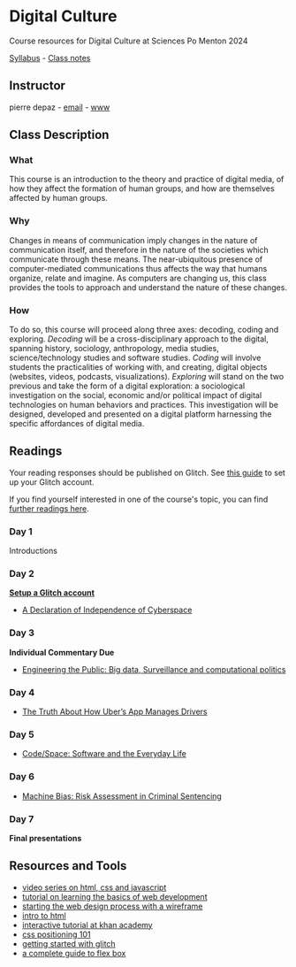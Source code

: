 # Digital Culture
Course resources for Digital Culture at Sciences Po Menton 2024

[Syllabus](https://github.com/periode/digital-culture-2019/blob/master/Syllabus.pdf) - [Class notes](https://periode.github.io/digital-culture/)

## Instructor

pierre depaz - [email](mailto:pierre.depaz@sciencespo.fr) - [www](https://pierredepaz.net)

## Class Description

### What

This course is an introduction to the theory and practice of digital media, of how they affect the formation of human groups, and how are themselves affected by human groups.

### Why

Changes in means of communication imply changes in the nature of communication itself, and therefore in the nature of the societies which communicate through these means. The near-ubiquitous presence of computer-mediated communications thus affects the way that humans organize, relate and imagine. As computers are changing us, this class provides the tools to approach and understand the nature of these changes.

### How

To do so, this course will proceed along three axes: decoding, coding and exploring.
*Decoding* will be a cross-disciplinary approach to the digital, spanning history, sociology, anthropology, media studies, science/technology studies and software studies.
*Coding* will involve students the practicalities of working with, and creating, digital objects (websites, videos, podcasts, visualizations).
*Exploring* will stand on the two previous and take the form of a digital exploration: a sociological investigation on the social, economic and/or political impact of digital technologies on human behaviors and practices. This investigation will be designed, developed and presented on a digital platform harnessing the specific affordances of digital media.

## Readings

Your reading responses should be published on Glitch. See [this guide](https://github.com/periode/digital-culture/wiki/Setting-up-Glitch.com) to set up your Glitch account.

If you find yourself interested in one of the course's topic, you can find [further readings here](./reading_list.md).

### Day 1

Introductions

### Day 2

__[Setup a Glitch account](https://github.com/periode/digital-culture/wiki/Setting-up-Glitch.com)__

- [A Declaration of Independence of Cyberspace](https://www.eff.org/cyberspace-independence)

### Day 3

__Individual Commentary Due__

- [Engineering the Public: Big data, Surveillance and computational politics](https://firstmonday.org/ojs/index.php/fm/article/view/4901/4097)

### Day 4

- [The Truth About How Uber’s App Manages Drivers](https://hbr.org/2016/04/the-truth-about-how-ubers-app-manages-drivers)

### Day 5

- [Code/Space: Software and the Everyday Life](https://github.com/periode/politics-of-code/blob/master/assets/readings/02-space/CodeSpace.pdf)

### Day 6

- [Machine Bias: Risk Assessment in Criminal Sentencing](https://www.propublica.org/article/machine-bias-risk-assessments-in-criminal-sentencing)

### Day 7

__Final presentations__

## Resources and Tools

- [video series on html, css and javascript](https://www.youtube.com/watch?v=STPUv_f1IIw&list=PLyQtZRmg0ogeK2CitMK4fiQa8228_rxiV&index=2)
- [tutorial on learning the basics of web development](https://developer.mozilla.org/en-US/docs/Learn)
- [starting the web design process with a wireframe](https://blog.hubspot.com/website/website-wireframe)
- [intro to html](https://www.w3schools.com/html/default.asp)
- [interactive tutorial at khan academy](https://www.khanacademy.org/computing/computer-programming/html-css)
- [css positioning 101](https://alistapart.com/article/css-positioning-101/)
- [getting started with glitch](https://help.glitch.com/hc/en-us/articles/16287564744461-Getting-Started-Part-1-The-Project-Editor)
- [a complete guide to flex box](https://css-tricks.com/snippets/css/a-guide-to-flexbox/)
